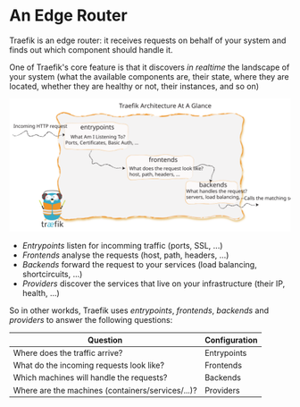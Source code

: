 # An Edge Router
Traefik is an edge router: 
it receives requests on behalf of your system and finds out which component should handle it. 

One of Traefik's core feature is that it discovers _in realtime_ the landscape of your system (what the available components are, their state, where they are located, whether they are healthy or not, their instances, and so on)

![Architecture](../img/architecture-overview.svg)
 
 - _Entrypoints_ listen for incomming traffic (ports, SSL, ...)
 - _Frontends_ analyse the requests (host, path, headers, ...)
 - _Backends_ forward the request to your services (load balancing, shortcircuits, ...)
 - _Providers_ discover the services that live on your infrastructure (their IP, health, ...)

So in other workds, Traefik uses _entrypoints_, _frontends_, _backends_ and _providers_ to answer the following questions:

Question | Configuration 
---|---
Where does the traffic arrive? | Entrypoints
What do the incoming requests look like? | Frontends
Which machines will handle the requests? | Backends
Where are the machines (containers/services/...)? | Providers